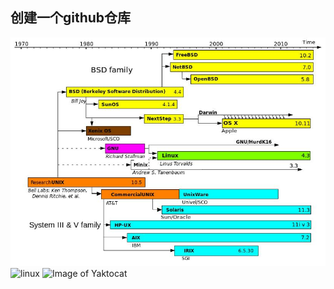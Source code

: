 ## 创建一个github仓库
![linux](https://raw.githubusercontent.com/qiaodandan/MySQL-doc/master/linux.jpg)
![linux](https://raw.githubusercontent.com/qiaodandan/MySQL-doc/master/sasa.jpg)
![Image of Yaktocat](https://octodex.github.com/images/yaktocat.png)
